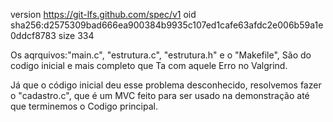version https://git-lfs.github.com/spec/v1
oid sha256:d2575309bad666ea900384b9935c107ed1cafe63afdc2e006b59a1e0ddcf8783
size 334

Os aqrquivos:"main.c", "estrutura.c", "estrutura.h" e o "Makefile", São do codigo inicial e mais completo que Ta com aquele Erro no Valgrind.

Já que o código inicial deu esse problema desconhecido, resolvemos fazer o "cadastro.c", que é um MVC feito para ser usado na demonstração até que terminemos o Codigo principal.

